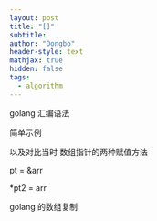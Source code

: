 ```yaml
---
layout: post
title: "[]"
subtitle: 
author: "Dongbo"
header-style: text
mathjax: true
hidden: false
tags:
  - algorithm
---
```


golang 汇编语法

简单示例

以及对比当时 数组指针的两种赋值方法 


pt = &arr

*pt2 = arr

golang 的数组复制
